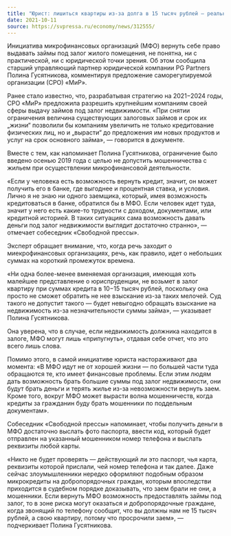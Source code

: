 ```yaml
---
title: "Юрист: лишиться квартиры из-за долга в 15 тысяч рублей — реально!"
date: 2021-10-11
source: https://svpressa.ru/economy/news/312555/
---
```


Инициатива микрофинансовых организаций (МФО) вернуть себе право выдавать займы под залог жилого помещения, не понятна, ни с практической, ни с юридической точки зрения. Об этом сообщила старший управляющий партнер юридической компании PG Partners Полина Гусятникова, комментируя предложение саморегулируемой организации (СРО) «МиР».

Ранее стало известно, что, разрабатывая стратегию на 2021−2024 годы, СРО «МиР» предложила разрешить крупнейшим компаниям своей сферы выдачу займов под залог недвижимости. «При снятии ограничения величина существующих залоговых займов и срок их „жизни“ позволили бы компаниям увеличить не только кредитование физических лиц, но и „вырасти“ до предложения им новых продуктов и услуг на срок основного займа», — говорится в документе.

Вместе с тем, как напоминает Полина Гусятникова, ограничение было введено осенью 2019 года с целью не допустить мошенничества с жильем при осуществлении микрофинансовой деятельности.

«Если у человека есть возможность вернуть кредит, значит, он может получить его в банке, где выгоднее и процентная ставка, и условия. Лично я не знаю ни одного заемщика, который, имея возможность кредитоваться в банке, обратился бы в МФО. Если человек идет туда, значит у него есть какие-то трудности с доходом, документами, или кредитной историей. В таких ситуациях сама возможность давать деньги под залог недвижимости выглядит достаточно странно», — отмечает собеседник «Свободной прессы».

Эксперт обращает внимание, что, когда речь заходит о миекрофинансовых организациях, речь, как правило, идет о небольших суммах на короткий промежуток времена.

«Ни одна более-менее вменяемая организация, имеющая хоть малейшее представление о юриспруденции, не возьмет в залог квартиру при суммах кредита в 10−15 тысяч рублей, поскольку она просто не сможет обратить не нее взыскание из-за таких мелочей. Суд такого не допустит такого — будет невыгодно обращать взыскание на недвижимость из-за незначительности суммы займа», — указывает Полина Гусятникова.

Она уверена, что в случае, если недвижимость должника находится в залоге, МФО могут лишь «припугнуть», отдавая себе отчет, что это всего лишь слова.

Помимо этого, в самой инициативе юриста настораживают два момента: «В МФО идут не от хорошей жизни — по большей части туда обращаются те, кто имеет финансовые проблемы. Если этим людям дать возможность брать большие суммы под залог недвижимости, они будут брать деньги и терять жилье из-за невозможности вернуть заем. Кроме того, вокруг МФО может вырасти волна мошенничеств, когда кредиты за гражданин буду брать мошенники по поддельным документам».

Собеседник «Свободной прессы» напоминает, чтобы получить деньги в МФО достаточно выслать фото паспорта, ввести код, который будет отправлен на указанный мошенником номер телефона и выслать реквизиты любой карты.

«Никто не будет проверять — действующий ли это паспорт, чья карта, реквизиты которой прислали, чей номер телефона и так далее. Даже сейчас злоумышленники нередко оформляют подобным образом микрокредиты на добропорядочных граждан, которым впоследстви приходится в судебном порядке доказывать, что заем брали не они, а мошенники. Если вернуть МФО возможность предоставлять займы под залог, то в зоне риска могут оказаться и добропорядочные граждане, когда звонящий по телефону сообщит, что вы должны нам не 15 тысяч рублей, а свою квартиру, потому что просрочили заем», — подчеркивает Полина Гусятникова.